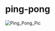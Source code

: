 # ping-pong

![Ping_Pong_Pic](https://github.com/user-attachments/assets/a1c55b8a-83ea-444f-bdaa-b10e838f16d6)
